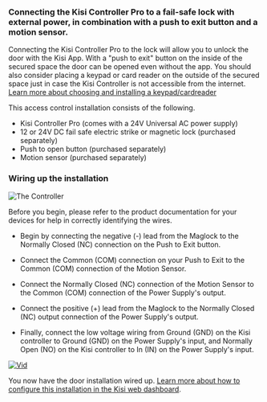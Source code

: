 <h3>Connecting the Kisi Controller Pro to a fail-safe lock with external power, in combination with a push to exit button and a motion sensor.</h3>


  
Connecting the Kisi Controller Pro to the lock will allow you to unlock the door with the Kisi App. With a "push to exit" button on the inside of the secured space the door can be opened even without the app. You should also consider placing a keypad or card reader on the outside of the secured space just in case the Kisi Controller is not accessible from the internet. [Learn more about choosing and installing a keypad/cardreader](https://help.kisi.io/hc/en-us/articles/360007494813-Recommended-Electric-Locks-Other-Equipment) 



This access control installation consists of the following. 
* Kisi Controller Pro (comes with a 24V Universal AC power supply)
* 12 or 24V DC fail safe electric strike or magnetic lock (purchased separately)
* Push to open button (purchased separately)
* Motion sensor (purchased separately)

<h3>Wiring up the installation</h3> 

  
![The Controller](https://help.kisi.io/hc/article_attachments/360053218093/REX_and_Motion_Sensor.png)



Before you begin, please refer to the product documentation for your devices for help in correctly identifying the wires.


* Begin by connecting the negative (-) lead from the Maglock to the Normally Closed (NC) connection on the Push to Exit button.

* Connect the Common (COM) connection on your Push to Exit to the Common (COM) connection of the Motion Sensor.

* Connect the Normally Closed (NC) connection of the Motion Sensor to the Common (COM) connection of the Power Supply's output.

* Connect the positive (+) lead from the Maglock to the Normally Closed (NC) output connection of the Power Supply's output.

* Finally, connect the low voltage wiring from Ground (GND) on the Kisi controller to Ground (GND) on the Power Supply's input, and Normally Open (NO) on the Kisi controller to In (IN) on the Power Supply's input.

[![Vid](http://img.youtube.com/vi/H0vQgyN_pN0/0.jpg)](https://www.youtube.com/watch?v=H0vQgyN_pN0)
  
You now have the door installation wired up. [Learn more about how to configure this installation in the Kisi web dashboard](https://help.kisi.io/hc/en-us/sections/115002573047-Kisi-Web-Dashboard).


